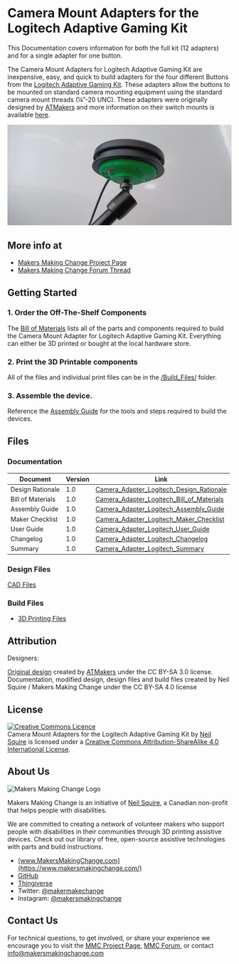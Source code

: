 # Camera Mount Adapters for the Logitech Adaptive Gaming Kit

This Documentation covers information for both the full kit (12 adapters) and for a single adapter for one button.

The Camera Mount Adapters for Logitech Adaptive Gaming Kit are inexpensive, easy, and quick to build adapters for the four different Buttons from the [Logitech Adaptive Gaming Kit](<https://www.logitechg.com/en-ca/products/gamepads/adaptive-gaming-kit-accessories.943-000318.html/>). These adapters allow the buttons to be mounted on standard camera mounting equipment using the standard camera mount threads (¼”-20 UNC). These adapters were originally designed by [ATMakers](<http://atmakers.org/>) and more information on their switch mounts is available [here](<http://atmakers.org/2017/02/at-switch-adapters/>).

![Camera Mount Adapters for the Logitech Adaptive Gaming Kit](Photos/Large_Button+Adapter+Magic_Arm.jpg)

## More info at
- [Makers Making Change Project Page](<https://makersmakingchange.com/project/camera-mount-adapters-for-the-logitech-adaptive-gaming-kit/>)
- [Makers Making Change Forum Thread](<https://makersmakingchange.com/forum/topic/camera-mount-adapter-for-logitech-adaptive-gaming-kit/>)


## Getting Started

### 1. Order the Off-The-Shelf Components

The [Bill of Materials](/Documentation/Camera_Adapter_Logitech_BOM_V1.1.pdf) lists all of the parts and components required to build the Camera Mount Adapter for Logitech Adaptive Gaming Kit. Everything can either be 3D printed or bought at the local hardware store. 


### 2. Print the 3D Printable components

All of the files and individual print files can be in the [/Build_Files/](/Build_Files/) folder.

### 3. Assemble the device.

Reference the [Assembly Guide](/Documentation/Camera_Adapter_Logitech_Assembly_Guide_V1.1.pdf) for the tools and steps required to build the devices.
## Files
### Documentation
| Document             | Version | Link |
|----------------------|---------|------|
| Design Rationale     | 1.0     | [Camera_Adapter_Logitech_Design_Rationale](/Documentation/Camera_Adapter_Logitech_Design_Rationale_V1.1.pdf)     |
| Bill of Materials    | 1.0     | [Camera_Adapter_Logitech_Bill_of_Materials](/Documentation/Camera_Adapter_Logitech_BOM_V1.1.csv)     |
| Assembly Guide       | 1.0     | [Camera_Adapter_Logitech_Assembly_Guide](/Documentation/Camera_Adapter_Logitech_Assembly_Guide_V1.1.pdf)     |
| Maker Checklist      | 1.0     | [Camera_Adapter_Logitech_Maker_Checklist](/Documentation/Camera_Adapter_Logitech_Maker_Checklist_V1.1.pdf)     |
| User Guide           | 1.0     | [Camera_Adapter_Logitech_User_Guide](/Documentation/Camera_Adapter_Logitech_User_Guide_V1.1.pdf)    |
| Changelog            | 1.0     | [Camera_Adapter_Logitech_Changelog](/Documentation/Camera_Adapter_Logitech_Changelog_V1.1.pdf)     |
| Summary              | 1.0     | [Camera_Adapter_Logitech_Summary](/Documentation/Camera_Adapter_Logitech_Summary_V1.1.pdf)     |

### Design Files
[CAD Files](/Design_Files)

### Build Files
 - [3D Printing Files](/Build_Files)

## Attribution
Designers:

[Original design](<https://www.thingiverse.com/thing:4128904>) created by [ATMakers](<http://atmakers.org/>) under the CC BY-SA 3.0 license.
Documentation, modified design, design files and build files created by Neil Squire / Makers Making Change under the CC BY-SA 4.0 license



## License
<a rel="license" href="http://creativecommons.org/licenses/by-sa/4.0/"><img alt="Creative Commons Licence" style="border-width:0" src="https://i.creativecommons.org/l/by-sa/4.0/88x31.png" /></a><br /><span xmlns:dct="http://purl.org/dc/terms/" property="dct:title">Camera Mount Adapters for the Logitech Adaptive Gaming Kit</span> by <a xmlns:cc="http://creativecommons.org/ns#" href="www.makersmakingchange.com" property="cc:attributionName" rel="cc:attributionURL">Neil Squire</a> is licensed under a <a rel="license" href="http://creativecommons.org/licenses/by-sa/4.0/">Creative Commons Attribution-ShareAlike 4.0 International License</a>.




## About Us
<img src="https://www.makersmakingchange.com/wp-content/uploads/logo/mmc_logo.svg" width="500" alt="Makers Making Change Logo">

Makers Making Change is an initiative of [Neil Squire](https://www.neilsquire.ca/), a Canadian non-profit that helps people with disabilities.

We are committed to creating a network of volunteer makers who support people with disabilities in their communities through 3D printing assistive devices. Check out our library of free, open-source assistive technologies with parts and build instructions.

 - [www.MakersMakingChange.com](https://www.makersmakingchange.com/)
 - [GitHub](https://github.com/makersmakingchange)
 - [Thingiverse](https://www.thingiverse.com/makersmakingchange/about)
 - Twitter: [@makermakechange](https://twitter.com/makermakechange)
 - Instagram: [@makersmakingchange](https://www.instagram.com/makersmakingchange)

## Contact Us

For technical questions, to get involved, or share your experience we encourage you to visit the [MMC Project Page]( https://www.makersmakingchange.com/project), [MMC Forum](https://forum.makersmakingchange.com), or contact info@makersmakingchange.com
